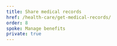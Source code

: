 ```yaml
---
title: Share medical records
href: /health-care/get-medical-records/
order: 8
spoke: Manage benefits
private: true
---
```

